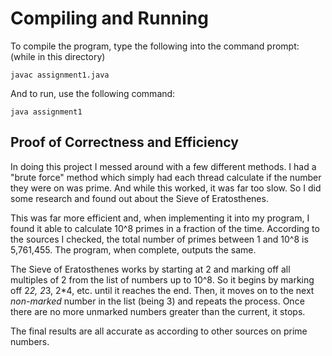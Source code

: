 # Compiling and Running
To compile the program, type the following into the command prompt: (while in this directory)

`javac assignment1.java`

And to run, use the following command:

`java assignment1`

## Proof of Correctness and Efficiency
In doing this project I messed around with a few different methods. I had a "brute force" method
which simply had each thread calculate if the number they were on was prime. And while this worked, 
it was far too slow. So I did some research and found out about the Sieve of Eratosthenes.

This was far more efficient and, when implementing it into my program, I found it able to calculate
10^8 primes in a fraction of the time. According to the sources I checked, the total number of primes
between 1 and 10^8 is 5,761,455. The program, when complete, outputs the same.

The Sieve of Eratosthenes works by starting at 2 and marking off all multiples of 2 from the list of
numbers up to 10^8. So it begins by marking off 2*2, 2*3, 2*4, etc. until it reaches the end. Then,
it moves on to the next *non-marked* number in the list (being 3) and repeats the process. Once there
are no more unmarked numbers greater than the current, it stops.

The final results are all accurate as according to other sources on prime numbers.
